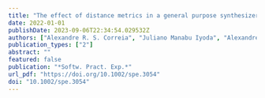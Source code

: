 ```yaml
---
title: "The effect of distance metrics in a general purpose synthesizer: An empirical study on integer domain imperative programs"
date: 2022-01-01
publishDate: 2023-09-06T22:34:54.029532Z
authors: ["Alexandre R. S. Correia", "Juliano Manabu Iyoda", "Alexandre Cabral Mota"]
publication_types: ["2"]
abstract: ""
featured: false
publication: "*Softw. Pract. Exp.*"
url_pdf: "https://doi.org/10.1002/spe.3054"
doi: "10.1002/spe.3054"
---
```



